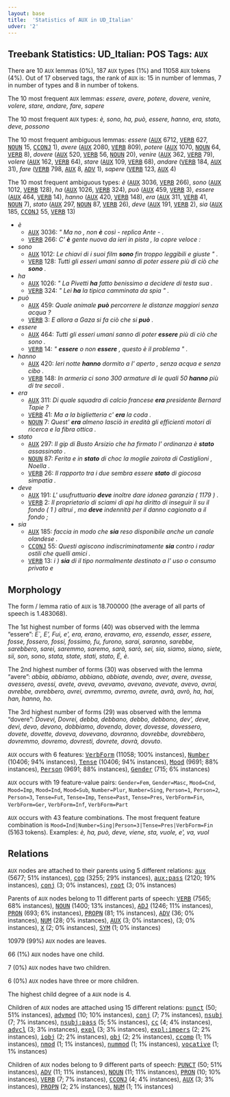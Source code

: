 ```yaml
---
layout: base
title:  'Statistics of AUX in UD_Italian'
udver: '2'
---
```


## Treebank Statistics: UD_Italian: POS Tags: `AUX`

There are 10 `AUX` lemmas (0%), 187 `AUX` types (1%) and 11058 `AUX` tokens (4%).
Out of 17 observed tags, the rank of `AUX` is: 15 in number of lemmas, 7 in number of types and 8 in number of tokens.

The 10 most frequent `AUX` lemmas: <em>essere, avere, potere, dovere, venire, volere, stare, andare, fare, sapere</em>

The 10 most frequent `AUX` types:  <em>è, sono, ha, può, essere, hanno, era, stato, deve, possono</em>

The 10 most frequent ambiguous lemmas: <em>essere</em> (<tt><a href="it-pos-AUX.html">AUX</a></tt> 6712, <tt><a href="it-pos-VERB.html">VERB</a></tt> 627, <tt><a href="it-pos-NOUN.html">NOUN</a></tt> 15, <tt><a href="it-pos-CCONJ.html">CCONJ</a></tt> 1), <em>avere</em> (<tt><a href="it-pos-AUX.html">AUX</a></tt> 2080, <tt><a href="it-pos-VERB.html">VERB</a></tt> 809), <em>potere</em> (<tt><a href="it-pos-AUX.html">AUX</a></tt> 1070, <tt><a href="it-pos-NOUN.html">NOUN</a></tt> 64, <tt><a href="it-pos-VERB.html">VERB</a></tt> 8), <em>dovere</em> (<tt><a href="it-pos-AUX.html">AUX</a></tt> 520, <tt><a href="it-pos-VERB.html">VERB</a></tt> 56, <tt><a href="it-pos-NOUN.html">NOUN</a></tt> 20), <em>venire</em> (<tt><a href="it-pos-AUX.html">AUX</a></tt> 362, <tt><a href="it-pos-VERB.html">VERB</a></tt> 79), <em>volere</em> (<tt><a href="it-pos-AUX.html">AUX</a></tt> 162, <tt><a href="it-pos-VERB.html">VERB</a></tt> 64), <em>stare</em> (<tt><a href="it-pos-AUX.html">AUX</a></tt> 109, <tt><a href="it-pos-VERB.html">VERB</a></tt> 68), <em>andare</em> (<tt><a href="it-pos-VERB.html">VERB</a></tt> 184, <tt><a href="it-pos-AUX.html">AUX</a></tt> 31), <em>fare</em> (<tt><a href="it-pos-VERB.html">VERB</a></tt> 798, <tt><a href="it-pos-AUX.html">AUX</a></tt> 8, <tt><a href="it-pos-ADV.html">ADV</a></tt> 1), <em>sapere</em> (<tt><a href="it-pos-VERB.html">VERB</a></tt> 123, <tt><a href="it-pos-AUX.html">AUX</a></tt> 4)

The 10 most frequent ambiguous types:  <em>è</em> (<tt><a href="it-pos-AUX.html">AUX</a></tt> 3036, <tt><a href="it-pos-VERB.html">VERB</a></tt> 266), <em>sono</em> (<tt><a href="it-pos-AUX.html">AUX</a></tt> 1012, <tt><a href="it-pos-VERB.html">VERB</a></tt> 128), <em>ha</em> (<tt><a href="it-pos-AUX.html">AUX</a></tt> 1026, <tt><a href="it-pos-VERB.html">VERB</a></tt> 324), <em>può</em> (<tt><a href="it-pos-AUX.html">AUX</a></tt> 459, <tt><a href="it-pos-VERB.html">VERB</a></tt> 3), <em>essere</em> (<tt><a href="it-pos-AUX.html">AUX</a></tt> 464, <tt><a href="it-pos-VERB.html">VERB</a></tt> 14), <em>hanno</em> (<tt><a href="it-pos-AUX.html">AUX</a></tt> 420, <tt><a href="it-pos-VERB.html">VERB</a></tt> 148), <em>era</em> (<tt><a href="it-pos-AUX.html">AUX</a></tt> 311, <tt><a href="it-pos-VERB.html">VERB</a></tt> 41, <tt><a href="it-pos-NOUN.html">NOUN</a></tt> 7), <em>stato</em> (<tt><a href="it-pos-AUX.html">AUX</a></tt> 297, <tt><a href="it-pos-NOUN.html">NOUN</a></tt> 87, <tt><a href="it-pos-VERB.html">VERB</a></tt> 26), <em>deve</em> (<tt><a href="it-pos-AUX.html">AUX</a></tt> 191, <tt><a href="it-pos-VERB.html">VERB</a></tt> 2), <em>sia</em> (<tt><a href="it-pos-AUX.html">AUX</a></tt> 185, <tt><a href="it-pos-CCONJ.html">CCONJ</a></tt> 55, <tt><a href="it-pos-VERB.html">VERB</a></tt> 13)


* <em>è</em>
  * <tt><a href="it-pos-AUX.html">AUX</a></tt> 3036: <em>" Ma no , non <b>è</b> così - replica Ante - .</em>
  * <tt><a href="it-pos-VERB.html">VERB</a></tt> 266: <em>C' <b>è</b> gente nuova da ieri in pista , la copre veloce :</em>
* <em>sono</em>
  * <tt><a href="it-pos-AUX.html">AUX</a></tt> 1012: <em>Le chiavi di i suoi film <b>sono</b> fin troppo leggibili e giuste " .</em>
  * <tt><a href="it-pos-VERB.html">VERB</a></tt> 128: <em>Tutti gli esseri umani sanno di poter essere più di ciò che <b>sono</b> .</em>
* <em>ha</em>
  * <tt><a href="it-pos-AUX.html">AUX</a></tt> 1026: <em>" La Pivetti <b>ha</b> fatto benissimo a decidere di testa sua .</em>
  * <tt><a href="it-pos-VERB.html">VERB</a></tt> 324: <em>" Lei <b>ha</b> la tipica camminata da spia " .</em>
* <em>può</em>
  * <tt><a href="it-pos-AUX.html">AUX</a></tt> 459: <em>Quale animale <b>può</b> percorrere le distanze maggiori senza acqua ?</em>
  * <tt><a href="it-pos-VERB.html">VERB</a></tt> 3: <em>E allora a Gaza si fa ciò che si <b>può</b> .</em>
* <em>essere</em>
  * <tt><a href="it-pos-AUX.html">AUX</a></tt> 464: <em>Tutti gli esseri umani sanno di poter <b>essere</b> più di ciò che sono .</em>
  * <tt><a href="it-pos-VERB.html">VERB</a></tt> 14: <em>" <b>essere</b> o non <b>essere</b> , questo è il problema " .</em>
* <em>hanno</em>
  * <tt><a href="it-pos-AUX.html">AUX</a></tt> 420: <em>Ieri notte <b>hanno</b> dormito a l' aperto , senza acqua e senza cibo .</em>
  * <tt><a href="it-pos-VERB.html">VERB</a></tt> 148: <em>In armeria ci sono 300 armature di le quali 50 <b>hanno</b> più di tre secoli .</em>
* <em>era</em>
  * <tt><a href="it-pos-AUX.html">AUX</a></tt> 311: <em>Di quale squadra di calcio francese <b>era</b> presidente Bernard Tapie ?</em>
  * <tt><a href="it-pos-VERB.html">VERB</a></tt> 41: <em>Ma a la biglietteria c' <b>era</b> la coda .</em>
  * <tt><a href="it-pos-NOUN.html">NOUN</a></tt> 7: <em>Quest' <b>era</b> almeno lasciò in eredità gli efficienti motori di ricerca e la fibra ottica .</em>
* <em>stato</em>
  * <tt><a href="it-pos-AUX.html">AUX</a></tt> 297: <em>Il gip di Busto Arsizio che ha firmato l' ordinanza è <b>stato</b> assassinato .</em>
  * <tt><a href="it-pos-NOUN.html">NOUN</a></tt> 87: <em>Ferita e in <b>stato</b> di choc la moglie zairota di Castiglioni , Noella .</em>
  * <tt><a href="it-pos-VERB.html">VERB</a></tt> 26: <em>Il rapporto tra i due sembra essere <b>stato</b> di giocosa simpatia .</em>
* <em>deve</em>
  * <tt><a href="it-pos-AUX.html">AUX</a></tt> 191: <em>L' usufruttuario <b>deve</b> inoltre dare idonea garanzia ( 1179 ) .</em>
  * <tt><a href="it-pos-VERB.html">VERB</a></tt> 2: <em>Il proprietario di sciami di api ha diritto di inseguir li su il fondo ( 1 ) altrui , ma <b>deve</b> indennità per il danno cagionato a il fondo ;</em>
* <em>sia</em>
  * <tt><a href="it-pos-AUX.html">AUX</a></tt> 185: <em>faccia in modo che <b>sia</b> reso disponibile anche un canale olandese .</em>
  * <tt><a href="it-pos-CCONJ.html">CCONJ</a></tt> 55: <em>Questi agiscono indiscriminatamente <b>sia</b> contro i radar ostili che quelli amici .</em>
  * <tt><a href="it-pos-VERB.html">VERB</a></tt> 13: <em>i ) <b>sia</b> di il tipo normalmente destinato a l' uso o consumo privato e</em>

## Morphology

The form / lemma ratio of `AUX` is 18.700000 (the average of all parts of speech is 1.483068).

The 1st highest number of forms (40) was observed with the lemma “essere”: <em>E`, E’, Fui, e', era, erano, eravamo, ero, essendo, esser, essere, fosse, fossero, fossi, fossimo, fu, furono, sarai, saranno, sarebbe, sarebbero, sarei, saremmo, saremo, sarà, sarò, sei, sia, siamo, siano, siete, sii, son, sono, stata, state, stati, stato, É, è</em>.

The 2nd highest number of forms (30) was observed with the lemma “avere”: <em>abbia, abbiamo, abbiano, abbiate, avendo, aver, avere, avesse, avessero, avessi, avete, aveva, avevamo, avevano, avevate, avevo, avrai, avrebbe, avrebbero, avrei, avremmo, avremo, avrete, avrà, avrò, ha, hai, han, hanno, ho</em>.

The 3rd highest number of forms (29) was observed with the lemma “dovere”: <em>Dovevi, Dovrei, debba, debbano, debbo, debbono, dev', deve, devi, devo, devono, dobbiamo, dovendo, dover, dovesse, dovessero, dovete, dovette, doveva, dovevano, dovranno, dovrebbe, dovrebbero, dovremmo, dovremo, dovresti, dovrete, dovrà, dovuto</em>.

`AUX` occurs with 6 features: <tt><a href="it-feat-VerbForm.html">VerbForm</a></tt> (11058; 100% instances), <tt><a href="it-feat-Number.html">Number</a></tt> (10406; 94% instances), <tt><a href="it-feat-Tense.html">Tense</a></tt> (10406; 94% instances), <tt><a href="it-feat-Mood.html">Mood</a></tt> (9691; 88% instances), <tt><a href="it-feat-Person.html">Person</a></tt> (9691; 88% instances), <tt><a href="it-feat-Gender.html">Gender</a></tt> (715; 6% instances)

`AUX` occurs with 19 feature-value pairs: `Gender=Fem`, `Gender=Masc`, `Mood=Cnd`, `Mood=Imp`, `Mood=Ind`, `Mood=Sub`, `Number=Plur`, `Number=Sing`, `Person=1`, `Person=2`, `Person=3`, `Tense=Fut`, `Tense=Imp`, `Tense=Past`, `Tense=Pres`, `VerbForm=Fin`, `VerbForm=Ger`, `VerbForm=Inf`, `VerbForm=Part`

`AUX` occurs with 43 feature combinations.
The most frequent feature combination is `Mood=Ind|Number=Sing|Person=3|Tense=Pres|VerbForm=Fin` (5163 tokens).
Examples: <em>è, ha, può, deve, viene, sta, vuole, e', va, vuol</em>


## Relations

`AUX` nodes are attached to their parents using 5 different relations: <tt><a href="it-dep-aux.html">aux</a></tt> (5677; 51% instances), <tt><a href="it-dep-cop.html">cop</a></tt> (3255; 29% instances), <tt><a href="it-dep-aux-pass.html">aux:pass</a></tt> (2120; 19% instances), <tt><a href="it-dep-conj.html">conj</a></tt> (3; 0% instances), <tt><a href="it-dep-root.html">root</a></tt> (3; 0% instances)

Parents of `AUX` nodes belong to 11 different parts of speech: <tt><a href="it-pos-VERB.html">VERB</a></tt> (7565; 68% instances), <tt><a href="it-pos-NOUN.html">NOUN</a></tt> (1400; 13% instances), <tt><a href="it-pos-ADJ.html">ADJ</a></tt> (1246; 11% instances), <tt><a href="it-pos-PRON.html">PRON</a></tt> (693; 6% instances), <tt><a href="it-pos-PROPN.html">PROPN</a></tt> (81; 1% instances), <tt><a href="it-pos-ADV.html">ADV</a></tt> (36; 0% instances), <tt><a href="it-pos-NUM.html">NUM</a></tt> (28; 0% instances), <tt><a href="it-pos-AUX.html">AUX</a></tt> (3; 0% instances),  (3; 0% instances), <tt><a href="it-pos-X.html">X</a></tt> (2; 0% instances), <tt><a href="it-pos-SYM.html">SYM</a></tt> (1; 0% instances)

10979 (99%) `AUX` nodes are leaves.

66 (1%) `AUX` nodes have one child.

7 (0%) `AUX` nodes have two children.

6 (0%) `AUX` nodes have three or more children.

The highest child degree of a `AUX` node is 4.

Children of `AUX` nodes are attached using 15 different relations: <tt><a href="it-dep-punct.html">punct</a></tt> (50; 51% instances), <tt><a href="it-dep-advmod.html">advmod</a></tt> (10; 10% instances), <tt><a href="it-dep-conj.html">conj</a></tt> (7; 7% instances), <tt><a href="it-dep-nsubj.html">nsubj</a></tt> (7; 7% instances), <tt><a href="it-dep-nsubj-pass.html">nsubj:pass</a></tt> (5; 5% instances), <tt><a href="it-dep-cc.html">cc</a></tt> (4; 4% instances), <tt><a href="it-dep-advcl.html">advcl</a></tt> (3; 3% instances), <tt><a href="it-dep-expl.html">expl</a></tt> (3; 3% instances), <tt><a href="it-dep-expl-impers.html">expl:impers</a></tt> (2; 2% instances), <tt><a href="it-dep-iobj.html">iobj</a></tt> (2; 2% instances), <tt><a href="it-dep-obj.html">obj</a></tt> (2; 2% instances), <tt><a href="it-dep-ccomp.html">ccomp</a></tt> (1; 1% instances), <tt><a href="it-dep-nmod.html">nmod</a></tt> (1; 1% instances), <tt><a href="it-dep-nummod.html">nummod</a></tt> (1; 1% instances), <tt><a href="it-dep-vocative.html">vocative</a></tt> (1; 1% instances)

Children of `AUX` nodes belong to 9 different parts of speech: <tt><a href="it-pos-PUNCT.html">PUNCT</a></tt> (50; 51% instances), <tt><a href="it-pos-ADV.html">ADV</a></tt> (11; 11% instances), <tt><a href="it-pos-NOUN.html">NOUN</a></tt> (11; 11% instances), <tt><a href="it-pos-PRON.html">PRON</a></tt> (10; 10% instances), <tt><a href="it-pos-VERB.html">VERB</a></tt> (7; 7% instances), <tt><a href="it-pos-CCONJ.html">CCONJ</a></tt> (4; 4% instances), <tt><a href="it-pos-AUX.html">AUX</a></tt> (3; 3% instances), <tt><a href="it-pos-PROPN.html">PROPN</a></tt> (2; 2% instances), <tt><a href="it-pos-NUM.html">NUM</a></tt> (1; 1% instances)

